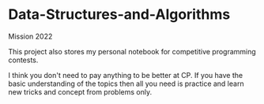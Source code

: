 # Data-Structures-and-Algorithms
Mission 2022

This project also stores my personal notebook for competitive programming contests.

I think you don't need to pay anything to be better at CP. If you have the basic understanding of the topics then all you need 
is practice and learn new tricks and concept from problems only.

